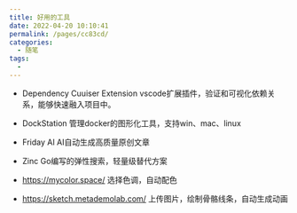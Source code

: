 ```yaml
---
title: 好用的工具
date: 2022-04-20 10:10:41
permalink: /pages/cc83cd/
categories:
  - 随笔
tags:
  - 
---
```

- Dependency Cuuiser Extension
vscode扩展插件，验证和可视化依赖关系，能够快速融入项目中。

- DockStation
管理docker的图形化工具，支持win、mac、linux

- Friday AI
AI自动生成高质量原创文章

- Zinc
Go编写的弹性搜索，轻量级替代方案

- https://mycolor.space/
选择色调，自动配色

- https://sketch.metademolab.com/
上传图片，绘制骨骼线条，自动生成动画
